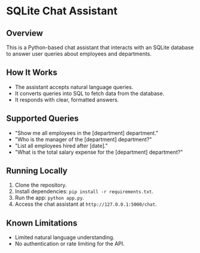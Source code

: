 # SQLite Chat Assistant

## Overview
This is a Python-based chat assistant that interacts with an SQLite database to answer user queries about employees and departments.

## How It Works
- The assistant accepts natural language queries.
- It converts queries into SQL to fetch data from the database.
- It responds with clear, formatted answers.

## Supported Queries
- "Show me all employees in the [department] department."
- "Who is the manager of the [department] department?"
- "List all employees hired after [date]."
- "What is the total salary expense for the [department] department?"

## Running Locally
1. Clone the repository.
2. Install dependencies: `pip install -r requirements.txt`.
3. Run the app: `python app.py`.
4. Access the chat assistant at `http://127.0.0.1:5000/chat`.

## Known Limitations
- Limited natural language understanding.
- No authentication or rate limiting for the API.

